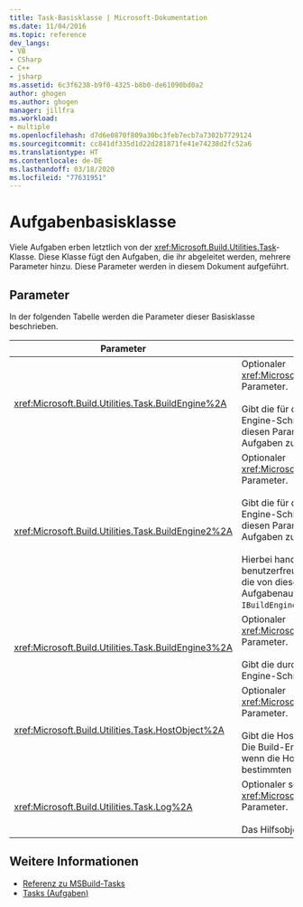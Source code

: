```yaml
---
title: Task-Basisklasse | Microsoft-Dokumentation
ms.date: 11/04/2016
ms.topic: reference
dev_langs:
- VB
- CSharp
- C++
- jsharp
ms.assetid: 6c3f6238-b9f0-4325-b8b0-de61090bd0a2
author: ghogen
ms.author: ghogen
manager: jillfra
ms.workload:
- multiple
ms.openlocfilehash: d7d6e0870f809a30bc3feb7ecb7a7302b7729124
ms.sourcegitcommit: cc841df335d1d22d281871fe41e74238d2fc52a6
ms.translationtype: HT
ms.contentlocale: de-DE
ms.lasthandoff: 03/18/2020
ms.locfileid: "77631951"
---
```

# <a name="task-base-class"></a>Aufgabenbasisklasse

Viele Aufgaben erben letztlich von der <xref:Microsoft.Build.Utilities.Task>-Klasse. Diese Klasse fügt den Aufgaben, die ihr abgeleitet werden, mehrere Parameter hinzu. Diese Parameter werden in diesem Dokument aufgeführt.

## <a name="parameters"></a>Parameter

 In der folgenden Tabelle werden die Parameter dieser Basisklasse beschrieben.

|Parameter|Beschreibung|
|---------------|-----------------|
|<xref:Microsoft.Build.Utilities.Task.BuildEngine%2A>|Optionaler <xref:Microsoft.Build.Framework.IBuildEngine>-Parameter.<br /><br /> Gibt die für die Aufgaben verfügbare Build-Engine-Schnittstelle an. Die Build-Engine legt diesen Parameter automatisch fest, damit Aufgaben zurückgerufen werden können.|
|<xref:Microsoft.Build.Utilities.Task.BuildEngine2%2A>|Optionaler <xref:Microsoft.Build.Framework.IBuildEngine2>-Parameter.<br /><br /> Gibt die für die Aufgaben verfügbare Build-Engine-Schnittstelle an. Die Build-Engine legt diesen Parameter automatisch fest, damit Aufgaben zurückgerufen werden können.<br /><br /> Hierbei handelt es sich um eine benutzerfreundliche Eigenschaft. Daher müssen die von dieser Klasse erbenden Aufgabenautoren den Wert nicht von `IBuildEngine` zu `IBuildEngine2` umwandeln.|
|<xref:Microsoft.Build.Utilities.Task.BuildEngine3%2A>|Optionaler <xref:Microsoft.Build.Framework.IBuildEngine3>-Parameter.<br /><br /> Gibt die durch den Host bereitgestellte Build-Engine-Schnittstelle an.|
|<xref:Microsoft.Build.Utilities.Task.HostObject%2A>|Optionaler <xref:Microsoft.Build.Framework.ITaskHost>-Parameter.<br /><br /> Gibt die Hostobjektinstanz (kann null sein) an. Die Build-Engine legt diese Eigenschaft fest, wenn die Host-IDE ein Hostobjekt mit dieser bestimmten Aufgabe verknüpft hat.|
|<xref:Microsoft.Build.Utilities.Task.Log%2A>|Optionaler schreibgeschützter <xref:Microsoft.Build.Utilities.TaskLoggingHelper>-Parameter.<br /><br /> Das Hilfsobjekt für die Protokollierung|

## <a name="see-also"></a>Weitere Informationen

- [Referenz zu MSBuild-Tasks](../msbuild/msbuild-task-reference.md)
- [Tasks (Aufgaben)](../msbuild/msbuild-tasks.md)
